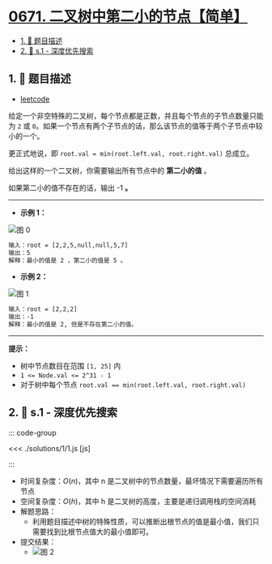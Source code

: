 # [0671. 二叉树中第二小的节点【简单】](https://github.com/tnotesjs/TNotes.leetcode/tree/main/notes/0671.%20%E4%BA%8C%E5%8F%89%E6%A0%91%E4%B8%AD%E7%AC%AC%E4%BA%8C%E5%B0%8F%E7%9A%84%E8%8A%82%E7%82%B9%E3%80%90%E7%AE%80%E5%8D%95%E3%80%91)

<!-- region:toc -->

- [1. 📝 题目描述](#1--题目描述)
- [2. 🎯 s.1 - 深度优先搜索](#2--s1---深度优先搜索)

<!-- endregion:toc -->

## 1. 📝 题目描述

- [leetcode](https://leetcode.cn/problems/second-minimum-node-in-a-binary-tree/)

给定一个非空特殊的二叉树，每个节点都是正数，并且每个节点的子节点数量只能为 `2` 或 `0`。如果一个节点有两个子节点的话，那么该节点的值等于两个子节点中较小的一个。

更正式地说，即 `root.val = min(root.left.val, root.right.val)` 总成立。

给出这样的一个二叉树，你需要输出所有节点中的 **第二小的值** 。

如果第二小的值不存在的话，输出 -1 **。**

---

- **示例 1：**

![图 0](https://cdn.jsdelivr.net/gh/tnotesjs/imgs@main/2025-09-15-12-26-56.png)

```txt
输入：root = [2,2,5,null,null,5,7]
输出：5
解释：最小的值是 2 ，第二小的值是 5 。
```

- **示例 2：**

![图 1](https://cdn.jsdelivr.net/gh/tnotesjs/imgs@main/2025-09-15-12-27-01.png)

```txt
输入：root = [2,2,2]
输出：-1
解释：最小的值是 2, 但是不存在第二小的值。
```

---

**提示：**

- 树中节点数目在范围 `[1, 25]` 内
- `1 <= Node.val <= 2^31 - 1`
- 对于树中每个节点 `root.val == min(root.left.val, root.right.val)`

## 2. 🎯 s.1 - 深度优先搜索

::: code-group

<<< ./solutions/1/1.js [js]

:::

- 时间复杂度：$O(n)$，其中 n 是二叉树中的节点数量，最坏情况下需要遍历所有节点
- 空间复杂度：$O(h)$，其中 h 是二叉树的高度，主要是递归调用栈的空间消耗
- 解题思路：
  - 利用题目描述中树的特殊性质，可以推断出根节点的值是最小值，我们只需要找到比根节点值大的最小值即可。
- 提交结果：
  - ![图 2](https://cdn.jsdelivr.net/gh/tnotesjs/imgs@main/2025-10-01-10-18-21.png)
